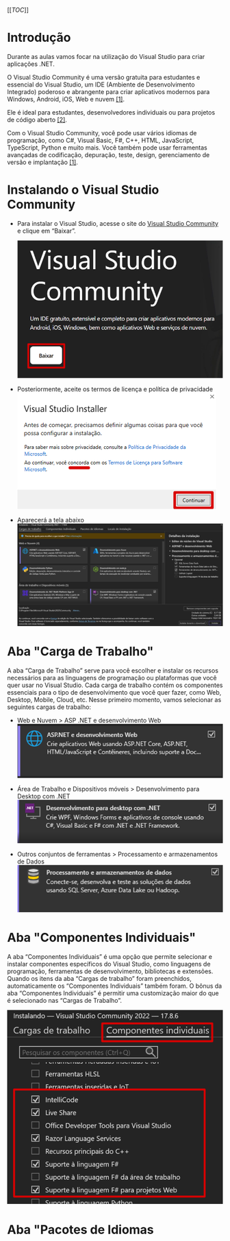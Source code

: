 [[_TOC_]]

# Introdução

Durante as aulas vamos focar na utilização do Visual Studio para criar aplicações .NET.

O Visual Studio Community é uma versão gratuita para estudantes e essencial do Visual Studio, um IDE (Ambiente de Desenvolvimento Integrado) poderoso e abrangente para criar aplicativos modernos para Windows, Android, iOS, Web e nuvem [[1]](/Advanced-Business-Development-with-.NET/1º-Semestre/Aula-02-%2D-IDE-Visual-Studio,-Primeiro-Programa-em-Csharp/Referências).

Ele é ideal para estudantes, desenvolvedores individuais ou para projetos de código aberto [[2]](/Advanced-Business-Development-with-.NET/1º-Semestre/Aula-02-%2D-IDE-Visual-Studio,-Primeiro-Programa-em-Csharp/Referências).

Com o Visual Studio Community, você pode usar vários idiomas de programação, como C#, Visual Basic, F#, C++, HTML, JavaScript, TypeScript, Python e muito mais. Você também pode usar ferramentas avançadas de codificação, depuração, teste, design, gerenciamento de versão e implantação [[1]](/Advanced-Business-Development-with-.NET/1º-Semestre/Aula-02-%2D-IDE-Visual-Studio,-Primeiro-Programa-em-Csharp/Referências).

# Instalando o Visual Studio Community

- Para instalar o Visual Studio, acesse o site do [Visual Studio Community](https://visualstudio.microsoft.com/pt-br/vs/community/) e clique em “Baixar”.

  ![image.png](/.attachments/image-5be61904-57f7-4618-91d3-3e3bc5c34654.png)
      
- Posteriormente, aceite os termos de licença e política de privacidade
  ![image.png](/.attachments/image-b57e9e3b-9525-4aed-9b70-d85caa826187.png)

- Aparecerá a tela abaixo
  ![image.png](/.attachments/image-25f2816f-99fc-49ec-99f9-dc67966ac550.png)

# Aba "Carga de Trabalho"
A aba “Carga de Trabalho” serve para você escolher e instalar os recursos necessários para as linguagens de programação ou plataformas que você quer usar no Visual Studio. Cada carga de trabalho contém os componentes essenciais para o tipo de desenvolvimento que você quer fazer, como Web, Desktop, Mobile, Cloud, etc.
Nesse primeiro momento, vamos selecionar as seguintes cargas de trabalho:

- Web e Nuvem > ASP .NET e desenvolvimento Web
  ![image.png](/.attachments/image-ec03286e-77fa-48be-b0a7-b82b583c5acb.png)

- Área de Trabalho e Dispositivos móveis > Desenvolvimento para Desktop com .NET
  ![image.png](/.attachments/image-a09d9738-f048-4bef-b85d-2ce1a33efad9.png)

- Outros conjuntos de ferramentas > Processamento e armazenamentos de Dados
  ![image.png](/.attachments/image-14ff0ac0-194c-40b5-bb83-89ddd6b2db89.png)

# Aba "Componentes Individuais"

A aba “Componentes Individuais” é uma opção que permite selecionar e instalar componentes específicos do Visual Studio, como linguagens de programação, ferramentas de desenvolvimento, bibliotecas e extensões.
Quando os itens da aba “Cargas de trabalho” foram preenchidos, automaticamente os “Componentes Individuais” também foram. O bônus da aba “Componentes Individuais” é permitir uma customização maior do que é selecionado nas “Cargas de Trabalho”.

![image.png](/.attachments/image-ab8d0d3d-b6d3-43bc-b257-7b9d3cdc9371.png)

# Aba "Pacotes de Idiomas